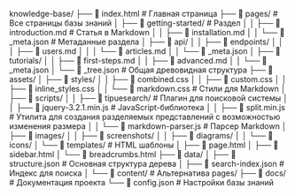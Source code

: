 knowledge-base/
├── 📄 index.html                       # Главная страница
├── 📁 pages/                           # Все страницы базы знаний
│   ├── 📁 getting-started/             # Раздел
│   │   ├── 📄 introduction.md          # Статья в Markdown
│   │   ├── 📄 installation.md
│   │   └── 📄 _meta.json               # Метаданные раздела
│   ├── 📁 api/
│   │   ├── 📁 endpoints/
│   │   │   ├── 📄 users.md
│   │   │   └── 📄 articles.md
│   │   └── 📄 _meta.json
│   ├── 📁 tutorials/
│   │   ├── 📄 first-steps.md
│   │   ├── 📄 advanced.md
│   │   └── 📄 _meta.json
│   └── 📄 _tree.json                   # Общая древовидная структура
├── 📁 assets/
│   ├── 📁 styles/
│   │   ├── 📄 combined.css
│   │   ├── 📄 custom.css
│   │   ├── 📄 inline_styles.css
│   │   └── 📄 markdown.css             # Стили для Markdown
│   ├── 📁 scripts/
│   │   ├── 📁 tipuesearch/             # Плагин для поисковой системы
│   │   ├── 📄 jquery-3.2.1.min.js      # JavaScript-библиотека
│   │   ├── 📄 split.min.js             # Утилита для создания разделяемых представлений с возможностью изменения размера
│   │   └── 📄 markdown-parser.js       # Парсер Markdown
│   ├── 📁 images/
│   │   ├── 📁 screenshots/
│   │   ├── 📁 diagrams/
│   │   └── 📁 icons/
│   └── 📁 templates/                   # HTML шаблоны
│       ├── 📄 page.html
│       ├── 📄 sidebar.html
│       └── 📄 breadcrumbs.html
├── 📁 data/
│   ├── 📄 structure.json               # Основная структура дерева
│   ├── 📄 search-index.json            # Индекс для поиска
│   └── 📁 content/                     # Альтернатива pages/
├── 📁 docs/                            # Документация проекта
└── 📄 config.json                      # Настройки базы знаний
